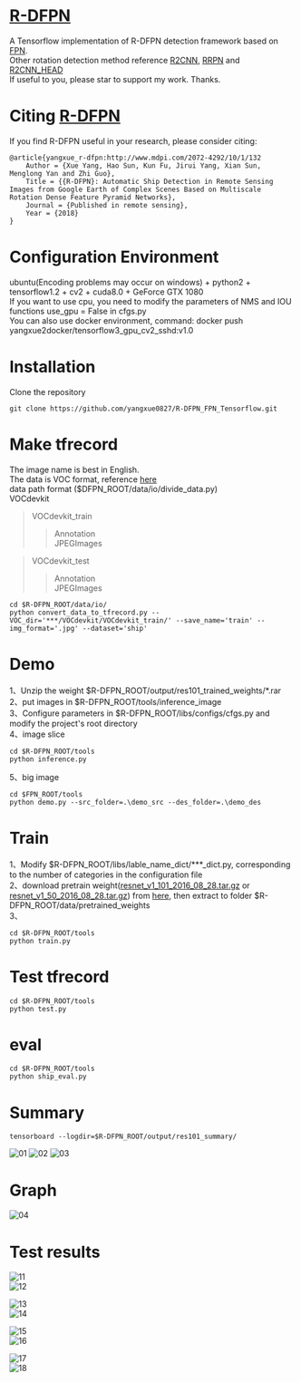 # [R-DFPN](http://www.mdpi.com/2072-4292/10/1/132)

A Tensorflow implementation of R-DFPN detection framework based on [FPN](https://github.com/yangxue0827/FPN_Tensorflow).    
Other rotation detection method reference [R2CNN](https://github.com/yangxue0827/R2CNN_FPN_Tensorflow), [RRPN](https://github.com/yangJirui/RRPN_FPN_Tensorflow) and [R2CNN_HEAD](https://github.com/yangxue0827/R2CNN_HEAD_FPN_Tensorflow)     
If useful to you, please star to support my work. Thanks.      

# Citing [R-DFPN](http://www.mdpi.com/2072-4292/10/1/132)

If you find R-DFPN useful in your research, please consider citing:

    @article{yangxue_r-dfpn:http://www.mdpi.com/2072-4292/10/1/132
        Author = {Xue Yang, Hao Sun, Kun Fu, Jirui Yang, Xian Sun, Menglong Yan and Zhi Guo},
        Title = {{R-DFPN}: Automatic Ship Detection in Remote Sensing Images from Google Earth of Complex Scenes Based on Multiscale Rotation Dense Feature Pyramid Networks},
        Journal = {Published in remote sensing},
        Year = {2018}
    }  

# Configuration Environment
ubuntu(Encoding problems may occur on windows) + python2 + tensorflow1.2 + cv2 + cuda8.0 + GeForce GTX 1080     
If you want to use cpu, you need to modify the parameters of NMS and IOU functions use_gpu = False in cfgs.py   
You can also use docker environment, command: docker push yangxue2docker/tensorflow3_gpu_cv2_sshd:v1.0     

# Installation      
  Clone the repository    
  ```Shell    
  git clone https://github.com/yangxue0827/R-DFPN_FPN_Tensorflow.git    
  ```    

# Make tfrecord   
The image name is best in English.         
The data is VOC format, reference [here](sample.xml)     
data path format  ($DFPN_ROOT/data/io/divide_data.py)    
VOCdevkit  
>VOCdevkit_train  
>>Annotation  
>>JPEGImages   

>VOCdevkit_test   
>>Annotation   
>>JPEGImages   

  ```Shell    
  cd $R-DFPN_ROOT/data/io/    
  python convert_data_to_tfrecord.py --VOC_dir='***/VOCdevkit/VOCdevkit_train/' --save_name='train' --img_format='.jpg' --dataset='ship'   
  ```

# Demo   
1、Unzip the weight $R-DFPN_ROOT/output/res101_trained_weights/*.rar    
2、put images in $R-DFPN_ROOT/tools/inference_image   
3、Configure parameters in $R-DFPN_ROOT/libs/configs/cfgs.py and modify the project's root directory     
4、image slice          
  ```Shell    
  cd $R-DFPN_ROOT/tools
  python inference.py    
  ```    
5、big image      
  ```Shell    
  cd $FPN_ROOT/tools
  python demo.py --src_folder=.\demo_src --des_folder=.\demo_des   
  ```      

# Train
1、Modify $R-DFPN_ROOT/libs/lable_name_dict/***_dict.py, corresponding to the number of categories in the configuration file    
2、download pretrain weight([resnet_v1_101_2016_08_28.tar.gz](http://download.tensorflow.org/models/resnet_v1_101_2016_08_28.tar.gz) or [resnet_v1_50_2016_08_28.tar.gz](http://download.tensorflow.org/models/resnet_v1_50_2016_08_28.tar.gz)) from [here](https://github.com/yangxue0827/models/tree/master/slim), then extract to folder $R-DFPN_ROOT/data/pretrained_weights    
3、    
  ```Shell    
  cd $R-DFPN_ROOT/tools    
  python train.py    
  ```

# Test tfrecord     
  ```Shell    
  cd $R-DFPN_ROOT/tools     
  python test.py     
  ``` 

# eval   
  ```Shell    
  cd $R-DFPN_ROOT/tools       
  python ship_eval.py    
  ```
  
# Summary    
  ```Shell    
  tensorboard --logdir=$R-DFPN_ROOT/output/res101_summary/     
  ```  
![01](output/res101_summary/fast_rcnn_loss.bmp) 
![02](output/res101_summary/rpn_loss.bmp) 
![03](output/res101_summary/total_loss.bmp) 

# Graph
![04](graph.png) 

# Test results   
![11](tools/test_result/0_gt.jpg)   
![12](tools/test_result/0_fpn.jpg)   
     
![13](tools/test_result/1_gt.jpg)   
![14](tools/test_result/1_fpn.jpg)  

![15](tools/test_result/2_gt.jpg)    
![16](tools/test_result/2_fpn.jpg)   
     
![17](tools/test_result/3_gt.jpg)    
![18](tools/test_result/3_fpn.jpg)     